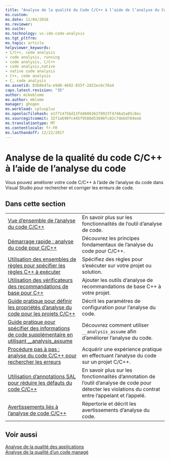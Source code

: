 ```yaml
---
title: "Analyse de la qualité du Code C/C++ à l’aide de l’analyse du Code | Documents Microsoft"
ms.custom: 
ms.date: 11/04/2016
ms.reviewer: 
ms.suite: 
ms.technology: vs-ide-code-analysis
ms.tgt_pltfrm: 
ms.topic: article
helpviewer_keywords:
- C/C++, code analysis
- code analysis, running
- code analysis, C/C++
- code analysis,native
- native code analysis
- C++, code analysis
- C, code analysis
ms.assetid: 03b8b47a-e9d8-4692-835f-2d22ec6c76a4
caps.latest.revision: "35"
author: mikeblome
ms.author: mblome
manager: ghogen
ms.workload: cplusplus
ms.openlocfilehash: e1f714756d13fd4606362f8923f4746a5a85c8ec
ms.sourcegitcommit: 32f1a690fc445f9586d53698fc82c7debd784eeb
ms.translationtype: MT
ms.contentlocale: fr-FR
ms.lasthandoff: 12/22/2017
---
```

# <a name="analyzing-cc-code-quality-by-using-code-analysis"></a>Analyse de la qualité du code C/C++ à l’aide de l’analyse du code
Vous pouvez améliorer votre code C/C++ à l’aide de l’analyse du code dans Visual Studio pour rechercher et corriger les erreurs de code.  
  
## <a name="in-this-section"></a>Dans cette section  
  
|||  
|-|-|  
|[Vue d’ensemble de l’analyse du code C/C++](../code-quality/code-analysis-for-c-cpp-overview.md)|En savoir plus sur les fonctionnalités de l’outil d’analyse de code.|  
|[Démarrage rapide : analyse du code pour C/C++](../code-quality/quick-start-code-analysis-for-c-cpp.md)|Découvrez les principes fondamentaux de l’analyse du code pour C/C++.|  
|[Utilisation des ensembles de règles pour spécifier les règles C++ à exécuter](../code-quality/using-rule-sets-to-specify-the-cpp-rules-to-run.md)|Spécifiez des règles pour s’exécuter sur votre projet ou solution.|  
|[Utilisation des vérificateurs des recommandations de base pour C++](../code-quality/using-the-cpp-core-guidelines-checkers.md)|Ajouter les outils d’analyse de recommandations de base C++ à votre projet.|  
|[Guide pratique pour définir les propriétés d’analyse du code pour les projets C/C++](../code-quality/how-to-set-code-analysis-properties-for-c-cpp-projects.md)|Décrit les paramètres de configuration pour l’analyse du code.|  
|[Guide pratique pour spécifier des informations de code supplémentaire en utilisant __analysis_assume](../code-quality/how-to-specify-additional-code-information-by-using-analysis-assume.md)|Découvrez comment utiliser `__analysis_assume` afin d’améliorer l’analyse du code.|  
|[Procédure pas à pas : analyse du code C/C++ pour rechercher les erreurs](../code-quality/walkthrough-analyzing-c-cpp-code-for-defects.md)|Acquérir une expérience pratique en effectuant l’analyse du code sur un projet C/C++.|  
|[Utilisation d’annotations SAL pour réduire les défauts du code C/C++](../code-quality/using-sal-annotations-to-reduce-c-cpp-code-defects.md)|En savoir plus sur les fonctionnalités d’annotation de l’outil d’analyse de code pour détecter les violations du contrat entre l’appelant et l’appelé.|  
|[Avertissements liés à l’analyse de code C/C++](../code-quality/code-analysis-for-c-cpp-warnings.md)|Répertorie et décrit les avertissements d’analyse du code.|  
  
## <a name="see-also"></a>Voir aussi  
 [Analyse de la qualité des applications](../code-quality/analyzing-application-quality-by-using-code-analysis-tools.md)   
 [Analyse de la qualité d’un code managé](../code-quality/analyzing-managed-code-quality-by-using-code-analysis.md)